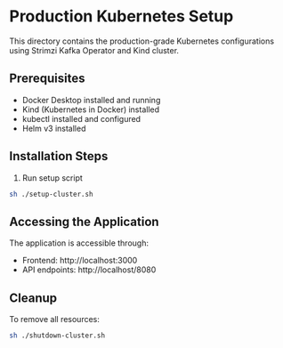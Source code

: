 # Production Kubernetes Setup

This directory contains the production-grade Kubernetes configurations using Strimzi Kafka Operator and Kind cluster.

## Prerequisites

- Docker Desktop installed and running
- Kind (Kubernetes in Docker) installed
- kubectl installed and configured
- Helm v3 installed

## Installation Steps

1. Run setup script
```bash
sh ./setup-cluster.sh
```

## Accessing the Application

The application is accessible through:
- Frontend: http://localhost:3000
- API endpoints: http://localhost/8080


## Cleanup

To remove all resources:
```bash
sh ./shutdown-cluster.sh
``` 